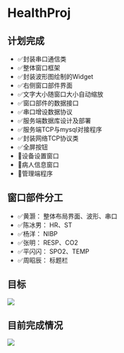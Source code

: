 # HealthProj

## 计划完成

 - :white_check_mark:封装串口通信类
 - :white_check_mark:整体窗口框架
 - :white_check_mark:封装波形图绘制的Widget
 - :white_check_mark:右侧窗口部件界面
 - :white_check_mark:文字大小随窗口大小自动缩放
 - :white_check_mark:窗口部件的数据接口
 - :white_check_mark:串口增设数据协议
 - :white_check_mark:服务端数据库设计及部署
 - :white_check_mark:服务端TCP与mysql对接程序
 - :white_check_mark:封装网络TCP协议类
 - :white_check_mark:全屏按钮
 - :red_circle:设备设置窗口
 - :red_circle:病人信息窗口
 - :red_circle:管理端程序

## 窗口部件分工

 - :white_check_mark:黄灏：	整体布局界面、波形、串口
 - :white_check_mark:陈冰男：	HR、ST
 - :white_check_mark:杨洋：	NIBP
 - :white_check_mark:张明：	RESP、CO2
 - :white_check_mark:平闪闪：	SPO2、TEMP
 - :white_check_mark:周昭辰：	标题栏

## 目标
![](https://cdn.jsdelivr.net/gh/huanghaozi/Storage4App@master/20200718/20200718115613b24d0116dee6d1759032094ced190ae5.jpg)

## 目前完成情况
![](https://cdn.jsdelivr.net/gh/huanghaozi/Storage4App@master/20200721/2020072109460980c6f4d7a2c4f87684ca4a44834445f5.jpg)
